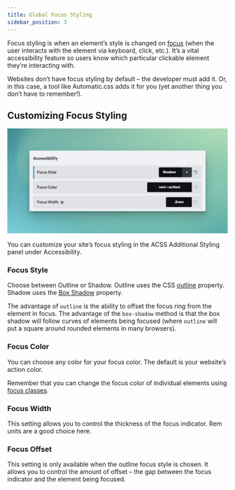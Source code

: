 ```yaml
---
title: Global Focus Styling
sidebar_position: 3
---
```


Focus styling is when an element’s style is changed on [focus](https://developer.mozilla.org/en-US/docs/Web/CSS/:focus) (when the user interacts with the element via keyboard, click, etc.). It’s a vital accessibility feature so users know which particular clickable element they’re interacting with.

Websites don’t have focus styling by default – the developer must add it. Or, in this case, a tool like Automatic.css adds it for you (yet another thing you don’t have to remember!).

## Customizing Focus Styling

![ACSS Focus Styling Panel](img/CleanShot-2023-08-15-at-09.34.12@2x-1024x487.webp)

You can customize your site’s focus styling in the ACSS Additional Styling panel under Accessibility.

### Focus Style

Choose between Outline or Shadow. Outline uses the CSS [outline](https://developer.mozilla.org/en-US/docs/Web/CSS/outline) property. Shadow uses the [Box Shadow](https://developer.mozilla.org/en-US/docs/Web/CSS/box-shadow) property.

The advantage of `outline` is the ability to offset the focus ring from the element in focus. The advantage of the `box-shadow` method is that the box shadow will follow curves of elements being focused (where `outline` will put a square around rounded elements in many browsers).

### Focus Color

You can choose any color for your focus color. The default is your website’s action color.

Remember that you can change the focus color of individual elements using [focus classes](https://automaticcss.com/docs/focus-classes/).

### Focus Width

This setting allows you to control the thickness of the focus indicator. Rem units are a good choice here.

### Focus Offset

This setting is only available when the outline focus style is chosen. It allows you to control the amount of offset – the gap between the focus indicator and the element being focused.
